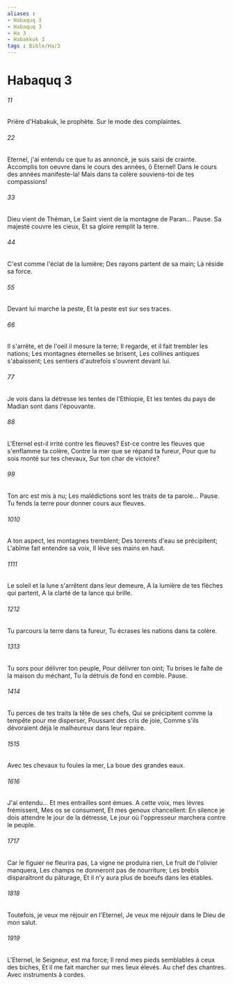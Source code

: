 ```yaml
---
aliases : 
- Habaquq 3
- Habaquq 3
- Ha 3
- Habakkuk 3
tags : Bible/Ha/3
---
```


# Habaquq 3

###### 11
Prière d'Habakuk, le prophète. Sur le mode des complaintes.
###### 22
Eternel, j'ai entendu ce que tu as annoncé, je suis saisi de crainte. Accomplis ton oeuvre dans le cours des années, ô Eternel! Dans le cours des années manifeste-la! Mais dans ta colère souviens-toi de tes compassions!
###### 33
Dieu vient de Théman, Le Saint vient de la montagne de Paran... Pause. Sa majesté couvre les cieux, Et sa gloire remplit la terre.
###### 44
C'est comme l'éclat de la lumière; Des rayons partent de sa main; Là réside sa force.
###### 55
Devant lui marche la peste, Et la peste est sur ses traces.
###### 66
Il s'arrête, et de l'oeil il mesure la terre; Il regarde, et il fait trembler les nations; Les montagnes éternelles se brisent, Les collines antiques s'abaissent; Les sentiers d'autrefois s'ouvrent devant lui.
###### 77
Je vois dans la détresse les tentes de l'Ethiopie, Et les tentes du pays de Madian sont dans l'épouvante.
###### 88
L'Eternel est-il irrité contre les fleuves? Est-ce contre les fleuves que s'enflamme ta colère, Contre la mer que se répand ta fureur, Pour que tu sois monté sur tes chevaux, Sur ton char de victoire?
###### 99
Ton arc est mis à nu; Les malédictions sont les traits de ta parole... Pause. Tu fends la terre pour donner cours aux fleuves.
###### 1010
A ton aspect, les montagnes tremblent; Des torrents d'eau se précipitent; L'abîme fait entendre sa voix, Il lève ses mains en haut.
###### 1111
Le soleil et la lune s'arrêtent dans leur demeure, A la lumière de tes flèches qui partent, A la clarté de ta lance qui brille.
###### 1212
Tu parcours la terre dans ta fureur, Tu écrases les nations dans ta colère.
###### 1313
Tu sors pour délivrer ton peuple, Pour délivrer ton oint; Tu brises le faîte de la maison du méchant, Tu la détruis de fond en comble. Pause.
###### 1414
Tu perces de tes traits la tête de ses chefs, Qui se précipitent comme la tempête pour me disperser, Poussant des cris de joie, Comme s'ils dévoraient déjà le malheureux dans leur repaire.
###### 1515
Avec tes chevaux tu foules la mer, La boue des grandes eaux.
###### 1616
J'ai entendu... Et mes entrailles sont émues. A cette voix, mes lèvres frémissent, Mes os se consument, Et mes genoux chancellent: En silence je dois attendre le jour de la détresse, Le jour où l'oppresseur marchera contre le peuple.
###### 1717
Car le figuier ne fleurira pas, La vigne ne produira rien, Le fruit de l'olivier manquera, Les champs ne donneront pas de nourriture; Les brebis disparaîtront du pâturage, Et il n'y aura plus de boeufs dans les étables.
###### 1818
Toutefois, je veux me réjouir en l'Eternel, Je veux me réjouir dans le Dieu de mon salut.
###### 1919
L'Eternel, le Seigneur, est ma force; Il rend mes pieds semblables à ceux des biches, Et il me fait marcher sur mes lieux élevés. Au chef des chantres. Avec instruments à cordes.
